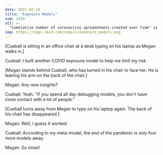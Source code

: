```yaml
---
date: 2021-02-24
title: "Exposure Models"
num: 2429
alt: >-
  "Cumulative number of coronavirus spreadsheets created over time" is a spreadsheet I am coming dangerously close to creating.
img: https://imgs.xkcd.com/comics/exposure_models.png
---
```

[Cueball is sitting in an office chair at a desk typing on his laptop as Megan walks in.]

Cueball: I built another COVID exposure model to help me limit my risk.

[Megan stands behind Cueball, who has turned in his chair to face her. He is leaning his arm on the back of the chair.]

Megan: Any new insights?

Cueball: Yeah: "If you spend all day debugging models, you don't have close contact with a lot of people."

[Cueball turns away from Megan to type on his laptop again. The back of his chair has disappeared.]

Megan: Well, I guess it worked.

Cueball: According to my meta-model, the end of the pandemic is only four more models away.

Megan: So close!